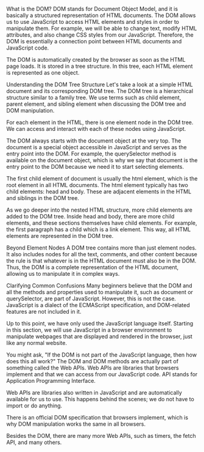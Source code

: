 What is the DOM?
DOM stands for Document Object Model, and it is basically a structured representation of HTML documents. The DOM allows us to use JavaScript to access HTML elements and styles in order to manipulate them. For example, we will be able to change text, modify HTML attributes, and also change CSS styles from our JavaScript. Therefore, the DOM is essentially a connection point between HTML documents and JavaScript code.

The DOM is automatically created by the browser as soon as the HTML page loads. It is stored in a tree structure. In this tree, each HTML element is represented as one object.

Understanding the DOM Tree Structure
Let's take a look at a simple HTML document and its corresponding DOM tree. The DOM tree is a hierarchical structure similar to a family tree. We use terms such as child element, parent element, and sibling element when discussing the DOM tree and DOM manipulation.

For each element in the HTML, there is one element node in the DOM tree. We can access and interact with each of these nodes using JavaScript.

The DOM always starts with the document object at the very top. The document is a special object accessible in JavaScript and serves as the entry point into the DOM. For example, the querySelector method is available on the document object, which is why we say that document is the entry point to the DOM because we need it to start selecting elements.

The first child element of document is usually the html element, which is the root element in all HTML documents. The html element typically has two child elements: head and body. These are adjacent elements in the HTML and siblings in the DOM tree.

As we go deeper into the nested HTML structure, more child elements are added to the DOM tree. Inside head and body, there are more child elements, and these sections themselves have child elements. For example, the first paragraph has a child which is a link element. This way, all HTML elements are represented in the DOM tree.

Beyond Element Nodes
A DOM tree contains more than just element nodes. It also includes nodes for all the text, comments, and other content because the rule is that whatever is in the HTML document must also be in the DOM. Thus, the DOM is a complete representation of the HTML document, allowing us to manipulate it in complex ways.

Clarifying Common Confusions
Many beginners believe that the DOM and all the methods and properties used to manipulate it, such as document or querySelector, are part of JavaScript. However, this is not the case. JavaScript is a dialect of the ECMAScript specification, and DOM-related features are not included in it.

Up to this point, we have only used the JavaScript language itself. Starting in this section, we will use JavaScript in a browser environment to manipulate webpages that are displayed and rendered in the browser, just like any normal website.

You might ask, "If the DOM is not part of the JavaScript language, then how does this all work?" The DOM and DOM methods are actually part of something called the Web APIs. Web APIs are libraries that browsers implement and that we can access from our JavaScript code. API stands for Application Programming Interface.

Web APIs are libraries also written in JavaScript and are automatically available for us to use. This happens behind the scenes; we do not have to import or do anything.

There is an official DOM specification that browsers implement, which is why DOM manipulation works the same in all browsers.

Besides the DOM, there are many more Web APIs, such as timers, the fetch API, and many others.
